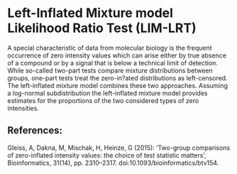 # Left-Inflated Mixture model Likelihood Ratio Test (LIM-LRT)

A special characteristic of data from molecular biology is the frequent occurrence of zero intensity values which can arise either by true absence of a compound or by a signal that is below a technical limit of detection.
While so-called two-part tests compare mixture distributions between groups, one-part tests treat the zero-in?ated distributions as left-censored. The left-inflated mixture model combines these two approaches. 
Assuming a log-normal subdistribution the left-inflated mixture model provides estimates for the proportions of the two considered types of zero intensities.
 

## References:

Gleiss, A, Dakna, M, Mischak, H, Heinze, G (2015): 
‘Two-group comparisons of zero-inflated intensity values: the choice of test statistic matters’, Bioinformatics, 31(14), pp. 2310–2317.
doi:10.1093/bioinformatics/btv154.
